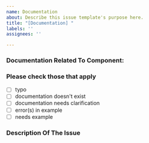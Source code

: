 ```yaml
---
name: Documentation
about: Describe this issue template's purpose here.
title: "[Documentation] "
labels: ''
assignees: ''

---
```


### Documentation Related To Component:
<!-- Type name of component here (e.g. "Contribute", or "Logging" ) -->

### Please check those that apply

- [ ] typo
- [ ] documentation doesn't exist
- [ ] documentation needs clarification
- [ ] error(s) in example
- [ ] needs example

### Description Of The Issue
<!-- Descrbe the issue in detail here -->
